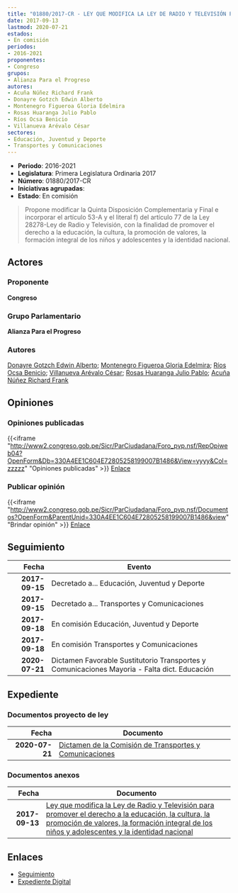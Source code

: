```yaml
---
title: "01880/2017-CR - LEY QUE MODIFICA LA LEY DE RADIO Y TELEVISIÓN PARA PROMOVER EL DERECHO A LA EDUCACIÓN, LA CULTURA, LA PROMOCIÓN DE VALORES, LA FORMACIÓN INTEGRAL DE LOS NIÑOS Y ADOLESCENTES Y LA IDENTIDAD NACIONAL"
date: 2017-09-13
lastmod: 2020-07-21
estados:
- En comisión
periodos:
- 2016-2021
proponentes:
- Congreso
grupos:
- Alianza Para el Progreso
autores:
- Acuña Núñez Richard Frank
- Donayre Gotzch Edwin Alberto
- Montenegro Figueroa Gloria Edelmira
- Rosas Huaranga Julio Pablo
- Ríos Ocsa Benicio
- Villanueva Arévalo César
sectores:
- Educación, Juventud y Deporte
- Transportes y Comunicaciones
---
```

- **Periodo**: 2016-2021
- **Legislatura**: Primera Legislatura Ordinaria 2017
- **Número**: 01880/2017-CR
- **Iniciativas agrupadas**: 
- **Estado**: En comisión

> Propone modificar la Quinta Disposición Complementaria y Final e incorporar el artículo 53-A y el literal f) del artículo 77 de la Ley 28278-Ley de Radio y Televisión, con la finalidad de promover el derecho a la educación, la cultura, la promoción de valores, la formación integral de los niños y adolescentes y la identidad nacional.


## Actores

### Proponente

**Congreso**

### Grupo Parlamentario

**Alianza Para el Progreso**

### Autores

[Donayre Gotzch Edwin Alberto](mailto:mailto:edonayre@congreso.gob.pe); [Montenegro Figueroa Gloria Edelmira](mailto:mailto:gmontenegrof@congreso.gob.pe); [Ríos Ocsa Benicio](mailto:mailto:brios@congreso.gob.pe); [Villanueva Arévalo César](mailto:mailto:cvillanueva@congreso.gob.pe); [Rosas Huaranga Julio Pablo](mailto:mailto:jrosas@congreso.gob.pe); [Acuña Núñez Richard Frank](mailto:mailto:racuna@congreso.gob.pe)

## Opiniones

### Opiniones publicadas

{{<iframe "http://www2.congreso.gob.pe/Sicr/ParCiudadana/Foro_pvp.nsf/RepOpiweb04?OpenForm&Db=330A4EE1C604E72805258199007B1486&View=yyyy&Col=zzzzz" "Opiniones publicadas" >}}
[Enlace](http://www2.congreso.gob.pe/Sicr/ParCiudadana/Foro_pvp.nsf/RepOpiweb04?OpenForm&Db=330A4EE1C604E72805258199007B1486&View=yyyy&Col=zzzzz)

### Publicar opinión

{{<iframe "http://www2.congreso.gob.pe/Sicr/ParCiudadana/Foro_pvp.nsf/Documentos?OpenForm&ParentUnid=330A4EE1C604E72805258199007B1486&view" "Brindar opinión" >}}
[Enlace](http://www2.congreso.gob.pe/Sicr/ParCiudadana/Foro_pvp.nsf/Documentos?OpenForm&ParentUnid=330A4EE1C604E72805258199007B1486&view)


## Seguimiento

| Fecha | Evento |
|------:|--------|
| **2017-09-15** | Decretado a... Educación, Juventud y Deporte |
| **2017-09-15** | Decretado a... Transportes y Comunicaciones |
| **2017-09-18** | En comisión Educación, Juventud y Deporte |
| **2017-09-18** | En comisión Transportes y Comunicaciones |
| **2020-07-21** | Dictamen Favorable Sustitutorio Transportes y Comunicaciones Mayoria - Falta dict. Educación |

## Expediente

### Documentos proyecto de ley

| Fecha | Documento |
|------:|-----------|
| **2020-07-21** | [Dictamen de la Comisión de Transportes y Comunicaciones](http://www.leyes.congreso.gob.pe/Documentos/2016_2021/Dictamenes/Proyectos_de_Ley/01880DC23MAY20200721.pdf) |

### Documentos anexos

| Fecha | Documento |
|------:|-----------|
| **2017-09-13** | [Ley que modifica la Ley de Radio y Televisión para promover el derecho a la educación, la cultura, la promoción de valores, la formación integral de los niños y adolescentes y la identidad nacional](http://www.leyes.congreso.gob.pe/Documentos/2016_2021/Proyectos_de_Ley_y_de_Resoluciones_Legislativas/PL0188020170913.pdf) |

## Enlaces

- [Seguimiento](http://www2.congreso.gob.pe/Sicr/TraDocEstProc/CLProLey2016.nsf/f7fff46988ca05b1052578e100829cc7/5b0157f5c0a65d620525819a007d771d?OpenDocument)
- [Expediente Digital](http://www2.congreso.gob.pe/Sicr/TraDocEstProc/Expvirt_2011.nsf/visbusqptramdoc1621/01880?opendocument)

